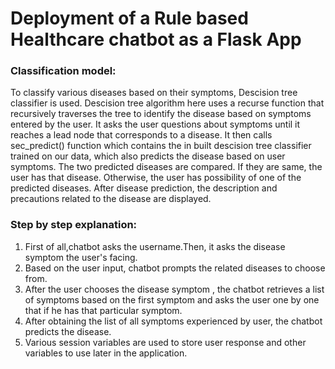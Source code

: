 # Deployment of a Rule based Healthcare chatbot as a Flask App


### Classification model:
To classify various diseases based on their symptoms, Descision tree classifier is used. Descision tree algorithm here uses a recurse function that recursively traverses the tree to identify the disease based on symptoms entered by the user. It asks the user questions about symptoms until it reaches a lead node that corresponds to a disease. It then calls sec_predict() function which contains the in built descision tree classifier trained on our data, which also predicts the disease based on user symptoms. The two predicted diseases are compared. If they are same, the user has that disease. Otherwise, the user has possibility of one of the predicted diseases. After disease prediction, the description and precautions related to the disease are displayed.

### Step by step explanation:
1. First of all,chatbot asks the username.Then, it asks the disease symptom the user's facing.
2. Based on the user input, chatbot prompts the related diseases to choose from.
3. After the user chooses the disease symptom , the chatbot retrieves a list of symptoms based on the first symptom and asks the user one by one that if he has that particular symptom.
4. After obtaining the list of all symptoms experienced by user, the chatbot predicts the disease.
5. Various session variables are used to store user response and other variables to use later in the application.
                     
            
